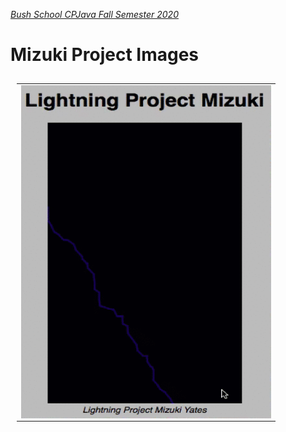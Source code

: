 [_Bush School CPJava Fall Semester 2020_](https://chandrunarayan.github.io/cpjava/)


# Mizuki Project Images

<table style="padding:10px">
<tr>
    
  <td>
    <img src="./giftable/mizuki2.gif" align="right" alt="2" width = 400px>
  </td>

</tr>
</table>


